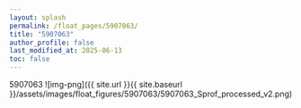 ```yaml
---
layout: splash
permalink: /float_pages/5907063/
title: "5907063"
author_profile: false
last_modified_at: 2025-06-13
toc: false
---
```

 
5907063
![img-png]({{ site.url }}{{ site.baseurl }}/assets/images/float_figures/5907063/5907063_Sprof_processed_v2.png)